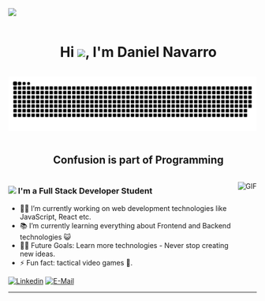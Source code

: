 <!--horizontal divider(gradiant)-->
<img src="https://user-images.githubusercontent.com/73097560/115834477-dbab4500-a447-11eb-908a-139a6edaec5c.gif">

<!--h1 without bottom border-->
<div id="user-content-toc">
  <ul align="center">
    <summary><h1 style="display: inline-block"><b>Hi </b><img src="https://media.giphy.com/media/hvRJCLFzcasrR4ia7z/giphy.gif" width="35">, I'm Daniel Navarro </h1></summary>
  </ul>
</div>


<!--- snake -->
<div align="center">
  <img  src="https://github.com/1999AZZAR/1999AZZAR/blob/main/resources/img/grid-snake.svg"
       alt="snake" /></a>
</div>


<!--h2 without bottom border-->
<div id="user-content-toc">
  <ul align="center">
    <summary><h2 style="display: inline-block">Confusion is part of Programming</h2></summary>
  </ul>
</div>


 <img align="right" alt="GIF" height="160px" src="https://media.giphy.com/media/v1.Y2lkPTc5MGI3NjExOGZvdjg3bWdheWF0enZjanpyNmtnZGZja2piYng0bnRuenk5NXJzMCZlcD12MV9pbnRlcm5hbF9naWZfYnlfaWQmY3Q9Zw/VTtANKl0beDFQRLDTh/giphy.gif" />

 ### <img src="https://media.giphy.com/media/VgCDAzcKvsR6OM0uWg/giphy.gif" width="50"> I'm a Full Stack Developer Student  

- 👨‍💻 I’m currently working on web development technologies like JavaScript, React etc.
- 📚 I’m currently learning everything about Frontend and Backend technologies 😺
- 💪🏼 Future Goals: Learn more technologies - Never stop creating new ideas.
- ⚡ Fun fact: tactical video games 👾.

[![Linkedin](https://img.shields.io/badge/linked-in-369?style=flat-square&logo=linkedin&logoColor=white&color=blue)](https://www.linkedin.com/in/danielnavarrozt)
[![E-Mail](https://img.shields.io/badge/email-reveal-2a8?style=flat-square&logo=gmail&logoColor=white)](mailto:danielkristopher0563@gmail.com)


---


<!--
**ZaidNc/ZaidNc** is a ✨ _special_ ✨ repository because its `README.md` (this file) appears on your GitHub profile.

Here are some ideas to get you started:

- 🔭 I’m currently working on ...
- 🌱 I’m currently learning ...
- 👯 I’m looking to collaborate on ...
- 🤔 I’m looking for help with ...
- 💬 Ask me about ...
- 📫 How to reach me: ...
- 😄 Pronouns: ...
- ⚡ Fun fact: ...
-->
